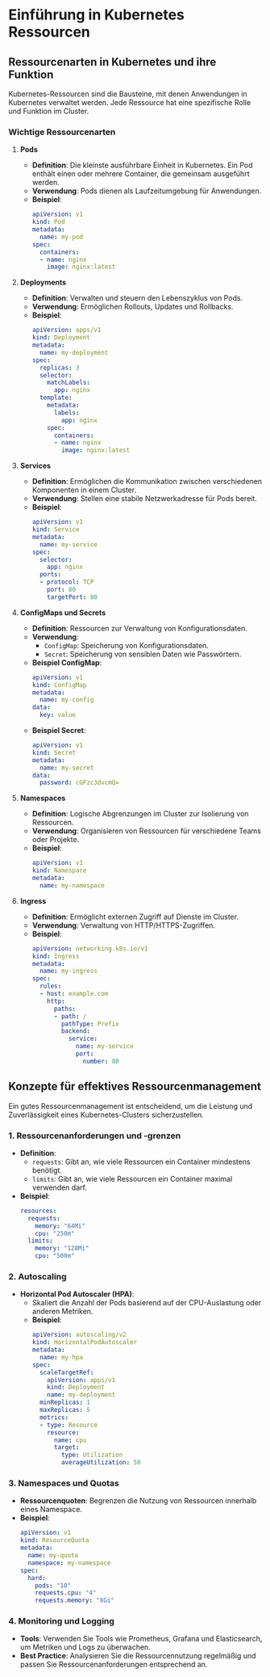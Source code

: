
# Einführung in Kubernetes Ressourcen
## Ressourcenarten in Kubernetes und ihre Funktion

Kubernetes-Ressourcen sind die Bausteine, mit denen Anwendungen in Kubernetes verwaltet werden. Jede Ressource hat eine spezifische Rolle und Funktion im Cluster.

### Wichtige Ressourcenarten

1. **Pods**
   - **Definition**: Die kleinste ausführbare Einheit in Kubernetes. Ein Pod enthält einen oder mehrere Container, die gemeinsam ausgeführt werden.
   - **Verwendung**: Pods dienen als Laufzeitumgebung für Anwendungen.
   - **Beispiel**:
     ```yaml
     apiVersion: v1
     kind: Pod
     metadata:
       name: my-pod
     spec:
       containers:
       - name: nginx
         image: nginx:latest
     ```

2. **Deployments**
   - **Definition**: Verwalten und steuern den Lebenszyklus von Pods.
   - **Verwendung**: Ermöglichen Rollouts, Updates und Rollbacks.
   - **Beispiel**:
     ```yaml
     apiVersion: apps/v1
     kind: Deployment
     metadata:
       name: my-deployment
     spec:
       replicas: 3
       selector:
         matchLabels:
           app: nginx
       template:
         metadata:
           labels:
             app: nginx
         spec:
           containers:
           - name: nginx
             image: nginx:latest
     ```

3. **Services**
   - **Definition**: Ermöglichen die Kommunikation zwischen verschiedenen Komponenten in einem Cluster.
   - **Verwendung**: Stellen eine stabile Netzwerkadresse für Pods bereit.
   - **Beispiel**:
     ```yaml
     apiVersion: v1
     kind: Service
     metadata:
       name: my-service
     spec:
       selector:
         app: nginx
       ports:
       - protocol: TCP
         port: 80
         targetPort: 80
     ```

4. **ConfigMaps und Secrets**
   - **Definition**: Ressourcen zur Verwaltung von Konfigurationsdaten.
   - **Verwendung**:
     - `ConfigMap`: Speicherung von Konfigurationsdaten.
     - `Secret`: Speicherung von sensiblen Daten wie Passwörtern.
   - **Beispiel ConfigMap**:
     ```yaml
     apiVersion: v1
     kind: ConfigMap
     metadata:
       name: my-config
     data:
       key: value
     ```
   - **Beispiel Secret**:
     ```yaml
     apiVersion: v1
     kind: Secret
     metadata:
       name: my-secret
     data:
       password: cGFzc3dvcmQ=
     ```

5. **Namespaces**
   - **Definition**: Logische Abgrenzungen im Cluster zur Isolierung von Ressourcen.
   - **Verwendung**: Organisieren von Ressourcen für verschiedene Teams oder Projekte.
   - **Beispiel**:
     ```yaml
     apiVersion: v1
     kind: Namespace
     metadata:
       name: my-namespace
     ```

6. **Ingress**
   - **Definition**: Ermöglicht externen Zugriff auf Dienste im Cluster.
   - **Verwendung**: Verwaltung von HTTP/HTTPS-Zugriffen.
   - **Beispiel**:
     ```yaml
     apiVersion: networking.k8s.io/v1
     kind: Ingress
     metadata:
       name: my-ingress
     spec:
       rules:
       - host: example.com
         http:
           paths:
           - path: /
             pathType: Prefix
             backend:
               service:
                 name: my-service
                 port:
                   number: 80
     ```

## Konzepte für effektives Ressourcenmanagement

Ein gutes Ressourcenmanagement ist entscheidend, um die Leistung und Zuverlässigkeit eines Kubernetes-Clusters sicherzustellen.

### 1. **Ressourcenanforderungen und -grenzen**
- **Definition**:
  - `requests`: Gibt an, wie viele Ressourcen ein Container mindestens benötigt.
  - `limits`: Gibt an, wie viele Ressourcen ein Container maximal verwenden darf.
- **Beispiel**:
  ```yaml
  resources:
    requests:
      memory: "64Mi"
      cpu: "250m"
    limits:
      memory: "128Mi"
      cpu: "500m"
  ```

### 2. **Autoscaling**
- **Horizontal Pod Autoscaler (HPA)**:
  - Skaliert die Anzahl der Pods basierend auf der CPU-Auslastung oder anderen Metriken.
  - **Beispiel**:
    ```yaml
    apiVersion: autoscaling/v2
    kind: HorizontalPodAutoscaler
    metadata:
      name: my-hpa
    spec:
      scaleTargetRef:
        apiVersion: apps/v1
        kind: Deployment
        name: my-deployment
      minReplicas: 1
      maxReplicas: 5
      metrics:
      - type: Resource
        resource:
          name: cpu
          target:
            type: Utilization
            averageUtilization: 50
    ```

### 3. **Namespaces und Quotas**
- **Ressourcenquoten**: Begrenzen die Nutzung von Ressourcen innerhalb eines Namespace.
- **Beispiel**:
  ```yaml
  apiVersion: v1
  kind: ResourceQuota
  metadata:
    name: my-quota
    namespace: my-namespace
  spec:
    hard:
      pods: "10"
      requests.cpu: "4"
      requests.memory: "8Gi"
  ```

### 4. **Monitoring und Logging**
- **Tools**: Verwenden Sie Tools wie Prometheus, Grafana und Elasticsearch, um Metriken und Logs zu überwachen.
- **Best Practice**: Analysieren Sie die Ressourcennutzung regelmäßig und passen Sie Ressourcenanforderungen entsprechend an.
